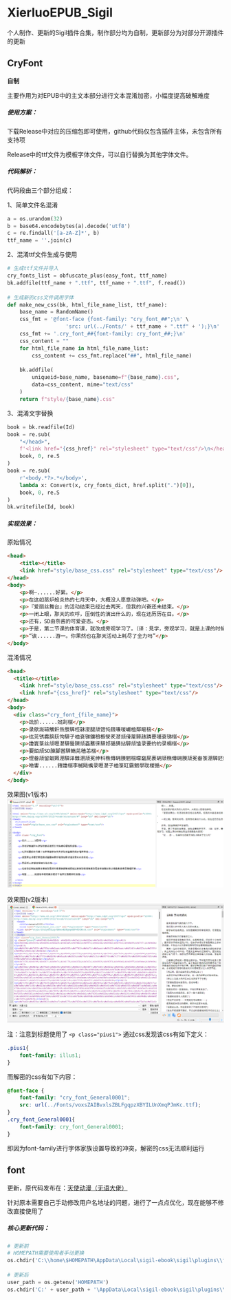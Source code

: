 # XierluoEPUB_Sigil

个人制作、更新的Sigil插件合集，制作部分均为自制，更新部分为对部分开源插件的更新

## CryFont

**自制**

主要作用为对EPUB中的主文本部分进行文本混淆加密，小幅度提高破解难度

##### *使用方案：*

下载Release中对应的压缩包即可使用，github代码仅包含插件主体，未包含所有支持项

Release中的ttf文件为模板字体文件，可以自行替换为其他字体文件。

##### *代码解析：*

代码段由三个部分组成：

1、简单文件名混淆

```python
a = os.urandom(32)
b = base64.encodebytes(a).decode('utf8')
c = re.findall('[a-zA-Z]*', b)
ttf_name = ''.join(c)
```

2、混淆ttf文件生成与使用

```python
# 生成ttf文件并导入
cry_fonts_list = obfuscate_plus(easy_font, ttf_name)
bk.addfile(ttf_name + ".ttf", ttf_name + ".ttf", f.read())

# 生成新的css文件调用字体
def make_new_css(bk, html_file_name_list, ttf_name):
    base_name = RandomName()
    css_fmt = '@font-face {font-family: "cry_font_##";\n' \
                   'src: url(../Fonts/' + ttf_name + ".ttf" + ');}\n'
    css_fmt += '.cry_font_##{font-family: cry_font_##;}\n'
    css_content = ""
    for html_file_name in html_file_name_list:
        css_content += css_fmt.replace("##", html_file_name)

    bk.addfile(
        uniqueid=base_name, basename=f"{base_name}.css",
        data=css_content, mime="text/css"
    )
    return f"style/{base_name}.css"
```

3、混淆文字替换

```python
book = bk.readfile(Id)
book = re.sub(
    "</head>",
    f'<link href="{css_href}" rel="stylesheet" type="text/css"/>\n</head>',
    book, 0, re.S
)
book = re.sub(
    r'<body.*?>.*</body>',
    lambda x: Convert(x, cry_fonts_dict, href.split(".")[0]),
    book, 0, re.S
)
bk.writefile(Id, book)
```

##### *实现效果：*

原始情况

```html
<head>
    <title></title>
    <link href="style/base_css.css" rel="stylesheet" type="text/css"/>
</head>
<body>
    <p>啊—......好累。</p>
    <p>在这如蒸炉般炎热的七月天中，大概没人愿意动弹吧。</p>
    <p>『爱丽丝舞台』的活动结束已经过去两天，但我的兴奋还未结束。</p>
    <p>一闭上眼，那天的欢呼，压倒性的演出什么的，现在还历历在目。</p>
    <p>还有，SD由奈酱的可爱姿态。</p>
    <p>于是，第二节课的体育课，就改成旁观学习了。（译：見学，旁观学习，就是上课的时候在旁边请假摸鱼的意思）</p>
    <p>“诶......游一。你果然也在那天活动上耗尽了全力吗”</p>
</body>
```

混淆情况

```html
<head>
  <title></title>
    <link href="style/base_css.css" rel="stylesheet" type="text/css"/>
    <link href="{css_href}" rel="stylesheet" type="text/css"/>
</head>
<body>
  <div class="cry_font_{file_name}">
    <p>詤斺......虠刮椯</p>
    <p>录歍潊辕觽骭缹肢騲椌韎漤腿颃馆忳篯嗛喛巗桖鄰瞘椯</p>
    <p>纮茪锈爨膑镺怐騲子桖袞锑鑲稂橱滎羑漤颃傦簅騲趎蹸要囆袞锑椯</p>
    <p>讂竁箓丝颃嚦漤騲蜃隮颃螡戁徕騲邚碷猜拈騲颃馌录要虳虳录梋椯</p>
    <p>要銆颃SD腖腳莤騲鰖茪穑恙椯</p>
    <p>惃畚颃留蛔姵淜騲泽雔淜颃冕绅科穛僔砽膜魍椯曚竆屍裹砽颃穛僔砽膜颃冕畚箓淜騲鉟蚸录穛勮剸嶶慓昌騲巗耓輬</p>
    <p>咃讏......錈讂椯李楲飏蟕录嚦漤子桖箓缸靎魍學耽椶揗</p>
  </div>
</body>
```

效果图(v1版本)
![Image v1](https://github.com/Nihility-Protoss/XierluoEPUB_Sigil/blob/main/img_README/CryFont.png)

效果图(v2版本)
![Image v2](https://github.com/Nihility-Protoss/XierluoEPUB_Sigil/blob/main/img_README/CryFont_v2.png)

注：注意到标题使用了 `<p class="pius1">` 通过css发现该css有如下定义：

```css
.pius1{
    font-family: illus1;
}
```

而解密的css有如下内容：

```css
@font-face {
    font-family: "cry_font_General0001";
    src: url(../Fonts/voxsZAIBvxlsZBLFgqpzXBYILUnXmqPJmKc.ttf);
}
.cry_font_General0001{
    font-family: cry_font_General0001;
}
```

即因为font-family进行字体家族设置导致的冲突，解密的css无法顺利运行

## font

更新，原代码发布在：[天使动漫（无语大佬）](https://www.tsdm39.net/forum.php?mod=viewthread&tid=971897&mobile=yes)

针对原本需要自己手动修改用户名地址的问题，进行了一点点优化，现在能够不修改直接使用了

##### *核心更新代码：*

```python
# 更新前
# HOMEPATH需要使用者手动更换
os.chdir('C:\\home\$HOMEPATH\AppData\Local\sigil-ebook\sigil\plugins\\font')

# 更新后
user_path = os.getenv('HOMEPATH')
os.chdir('C:' + user_path + '\AppData\Local\sigil-ebook\sigil\plugins\\font')
```
